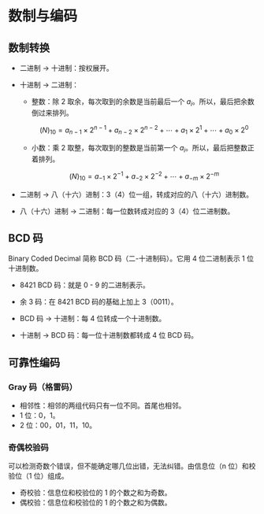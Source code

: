 # 数制与编码

## 数制转换

- 二进制 -> 十进制：按权展开。
- 十进制 -> 二进制：

    - 整数：除 2 取余，每次取到的余数是当前最后一个 $a_i$。所以，最后把余数倒过来排列。

        $$
        (N)_{10}=a_{n-1}\times 2^{n-1}+a_{n-2}\times 2^{n-2}+\cdots+a_1\times 2^1+\cdots+a_0\times 2^0
        $$

    - 小数：乘 2 取整，每次取到的整数是当前第一个 $a_i$。所以，最后把整数正着排列。

        $$
        (N)_{10}=a_{-1}\times 2^{-1}+a_{-2}\times 2^{-2}+\cdots+a_{-m}\times 2^{-m}
        $$

- 二进制 -> 八（十六）进制：3（4）位一组，转成对应的八（十六）进制数。

- 八（十六）进制 -> 二进制：每一位数转成对应的 3（4）位二进制数。

## BCD 码

Binary Coded Decimal 简称 BCD 码（二-十进制码）。它用 4 位二进制表示 1 位十进制数。

- 8421 BCD 码：就是 0 - 9 的二进制表示。
- 余 3 码：在 8421 BCD 码的基础上加上 3（0011）。

- BCD 码 -> 十进制：每 4 位转成一个十进制数。
- 十进制 -> BCD 码：每一位十进制数都转成 4 位 BCD 码。

## 可靠性编码

### Gray 码（格雷码）

- 相邻性：相邻的两组代码只有一位不同。首尾也相邻。
- 1 位：0，1。
- 2 位：00，01，11，10。

### 奇偶校验码

可以检测奇数个错误，但不能确定哪几位出错，无法纠错。由信息位（n 位）和校验位（1 位）组成。

- 奇校验：信息位和校验位的 1 的个数之和为奇数。
- 偶校验：信息位和校验位的 1 的个数之和为偶数。
